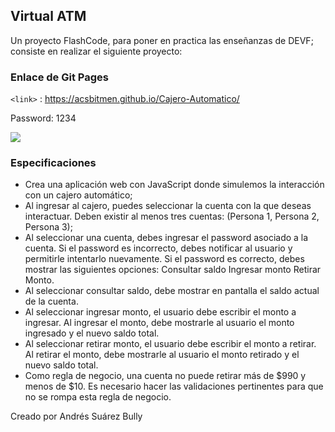 ## Virtual ATM

Un proyecto FlashCode, para poner en practica las enseñanzas de DEVF; consiste en realizar el siguiente proyecto:


### Enlace de Git Pages
`<link>` : <https://acsbitmen.github.io/Cajero-Automatico/>

Password: 1234

![](https://i.ibb.co/tpHWZV6/Example-Visual.png)

### Especificaciones
- Crea una aplicación web con JavaScript donde simulemos la interacción con un cajero automático;
- Al ingresar al cajero, puedes seleccionar la cuenta con la que deseas interactuar. Deben existir al menos tres cuentas: (Persona 1, Persona 2, Persona 3);
- Al seleccionar una cuenta, debes ingresar el password asociado a la cuenta. Si el password es incorrecto, debes notificar al usuario y permitirle intentarlo nuevamente. Si el password es correcto, debes mostrar las siguientes opciones:
Consultar saldo
Ingresar monto
Retirar Monto.
- Al seleccionar consultar saldo, debe mostrar en pantalla el saldo actual de la cuenta.
- Al seleccionar ingresar monto, el usuario debe escribir el monto a ingresar. Al ingresar el monto, debe mostrarle al usuario el monto ingresado y el nuevo saldo total.
- Al seleccionar retirar monto, el usuario debe escribir el monto a retirar. Al retirar el monto, debe mostrarle al usuario el monto retirado y el nuevo saldo total.
- Como regla de negocio, una cuenta no puede retirar más de $990 y menos de $10. Es necesario hacer las validaciones pertinentes para que no se rompa esta regla de negocio.

Creado por Andrés Suárez Bully
